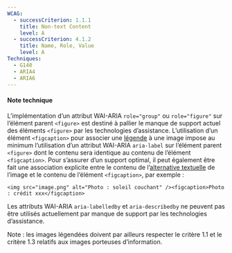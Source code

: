 ```yaml
---
WCAG:
  - successCriterion: 1.1.1
    title: Non-text Content
    level: A
  - successCriterion: 4.1.2
    title: Name, Role, Value
    level: A
Techniques:
  - G140
  - ARIA4
  - ARIA6
---
```


#### Note technique

L’implémentation d’un attribut WAI-ARIA `role="group"` ou `role="figure"` sur l’élément parent `<figure>` est destiné à pallier le manque de support actuel des éléments `<figure>` par les technologies d’assistance. L’utilisation d’un élément `<figcaption>` pour associer une [légende](#legende-d-image) à une image impose au minimum l’utilisation d’un attribut WAI-ARIA `aria-label` sur l’élément parent `<figure>` dont le contenu sera identique au contenu de l’élément `<figcaption>`. Pour s’assurer d’un support optimal, il peut également être fait une association explicite entre le contenu de l’[alternative textuelle](#alternative-textuelle-image) de l’image et le contenu de l’élément `<figcaption>`, par exemple :

`<img src="image.png" alt="Photo : soleil couchant" /><figcaption>Photo : crédit xxx</figcaption>`

Les attributs WAI-ARIA `aria-labelledby` et `aria-describedby` ne peuvent pas être utilisés actuellement par manque de support par les technologies d’assistance.

Note : les images légendées doivent par ailleurs respecter le critère 1.1 et le critère 1.3 relatifs aux images porteuses d’information.
